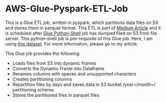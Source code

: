 # AWS-Glue-Pyspark-ETL-Job
This is a Glue ETL job, written in pyspark, which partitions data files on S3 and stores them in parquet format. This ETL is part of [Medium Article](https://towardsdatascience.com/a-complete-guide-on-serverless-data-lake-using-aws-glue-athena-and-quicksight-3a8a24cfa4af?source=friends_link&sk=3fc81d6d22d0361c1fb4e9f83c739619) and it is scheduled after [Glue Python-Shell](https://github.com/ShafiqaIqbal/SFTP-S3-Glue-Ingestion-Python) job has dumped filed on S3 from file server. This python-shell job is pre-requisite of this Glue job. Here, I am using [this dataset](https://www.kaggle.com/currie32/crimes-in-chicago). For more information, please go to my article. 

This Glue job provides the following:
* Loads files from S3 into dynamic frames
* Converts the Dynamic Frame into Dataframe
* Renames columns with spaces and unsupported characters 
* Creates partitioning columns
* Repartition files by days and saves data in S3 bucket /year=/month=/ partitioning scheme.
* Stores the partitioned files in parquet files


